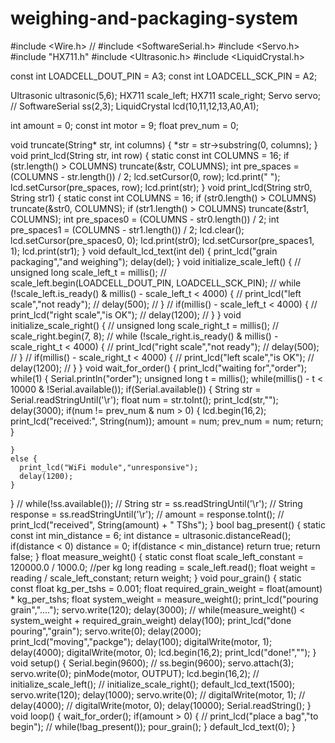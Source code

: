# weighing-and-packaging-system 


#include <Wire.h>
// #include <SoftwareSerial.h>
#include <Servo.h>
#include "HX711.h"
#include <Ultrasonic.h>
#include <LiquidCrystal.h>

const int LOADCELL_DOUT_PIN = A3;
const int LOADCELL_SCK_PIN = A2;

Ultrasonic ultrasonic(5,6);
HX711 scale_left;
HX711 scale_right;
Servo servo;
// SoftwareSerial ss(2,3);
LiquidCrystal lcd(10,11,12,13,A0,A1);

int amount = 0;
const int motor = 9;
float prev_num = 0;

void truncate(String* str, int columns) {
  *str = str->substring(0, columns);
}
void print_lcd(String str, int row) {
  static const int COLUMNS = 16;
  if (str.length() > COLUMNS) truncate(&str, COLUMNS);
  int pre_spaces = (COLUMNS - str.length()) / 2;
  lcd.setCursor(0, row); lcd.print("                ");
  lcd.setCursor(pre_spaces, row); lcd.print(str);
}
void print_lcd(String str0, String str1) {
  static const int COLUMNS = 16;
  if (str0.length() > COLUMNS) truncate(&str0, COLUMNS);
  if (str1.length() > COLUMNS) truncate(&str1, COLUMNS);
  int pre_spaces0 = (COLUMNS - str0.length()) / 2;
  int pre_spaces1 = (COLUMNS - str1.length()) / 2;
  lcd.clear();
  lcd.setCursor(pre_spaces0, 0); lcd.print(str0);
  lcd.setCursor(pre_spaces1, 1); lcd.print(str1);
}
void default_lcd_text(int del) {
  print_lcd("grain packaging","and weighing");
  delay(del);
}
void initialize_scale_left() {
  // unsigned long scale_left_t = millis();
  // scale_left.begin(LOADCELL_DOUT_PIN, LOADCELL_SCK_PIN);
  // while (!scale_left.is_ready() & millis() - scale_left_t < 4000) {
  //   print_lcd("left scale","not ready");
  //   delay(500);
  // }
  // if(millis() - scale_left_t < 4000) {
  //   print_lcd("right scale","is OK");
  //   delay(1200);
  // }
}
void initialize_scale_right() {
  // unsigned long scale_right_t = millis();
  // scale_right.begin(7, 8);
  // while (!scale_right.is_ready() & millis() - scale_right_t < 4000) {
  //   print_lcd("right scale","not ready");
  //   delay(500);
  // }
  // if(millis() - scale_right_t < 4000) {
  //   print_lcd("left scale","is OK");
  //   delay(1200);
  // }
}
void wait_for_order() {
  print_lcd("waiting for","order");
  while(1) {
    Serial.println("order");
    unsigned long t = millis();
    while(millis() - t < 10000 & !Serial.available());
    if(Serial.available()) {
      String str = Serial.readStringUntil('\r');
      float num = str.toInt();
      print_lcd(str,"");
      delay(3000);
      if(num != prev_num & num > 0) {
        lcd.begin(16,2);
        print_lcd("received:", String(num));
        amount = num;
        prev_num = num;
        return;
      }

    }
    else {
      print_lcd("WiFi module","unresponsive");
      delay(1200);
    }
  }
  // while(!ss.available());
  // String str = ss.readStringUntil('\r');
  // String response = ss.readStringUntil('\r');
  // amount = response.toInt();
  // print_lcd("received", String(amount) + " TShs");
}
bool bag_present() {
  static const int min_distance = 6;
  int distance = ultrasonic.distanceRead();
  if(distance < 0) distance = 0;
  if(distance < min_distance) return true;
  return false;
}
float measure_weight() {
  static const float scale_left_constant = 120000.0 / 1000.0; //per kg
  long reading = scale_left.read();
  float weight = reading / scale_left_constant;
  return weight;
}
void pour_grain() {
  static const float kg_per_tshs = 0.001;
  float required_grain_weight = float(amount) * kg_per_tshs;
  float system_weight = measure_weight();
  print_lcd("pouring grain","....");
  servo.write(120);
  delay(3000);
  // while(measure_weight() < system_weight + required_grain_weight) delay(100);
  print_lcd("done pouring","grain");
  servo.write(0);
  delay(2000);
  print_lcd("moving","packge");
  delay(100);
  digitalWrite(motor, 1);
  delay(4000);
  digitalWrite(motor, 0);
  lcd.begin(16,2);
  print_lcd("done!","");
}
void setup() {
  Serial.begin(9600);
  // ss.begin(9600);
  servo.attach(3);
  servo.write(0);
  pinMode(motor, OUTPUT);
  lcd.begin(16,2);
  // initialize_scale_left();
  // initialize_scale_right();
  default_lcd_text(1500);
  servo.write(120);
  delay(1000);
  servo.write(0);
  // digitalWrite(motor, 1);
  // delay(4000);
  // digitalWrite(motor, 0);
  delay(10000);
  Serial.readString();
}
void loop() {
  wait_for_order();
  if(amount > 0) {
    // print_lcd("place a bag","to begin");
    // while(!bag_present());
    pour_grain();
  }
  default_lcd_text(0);
}
